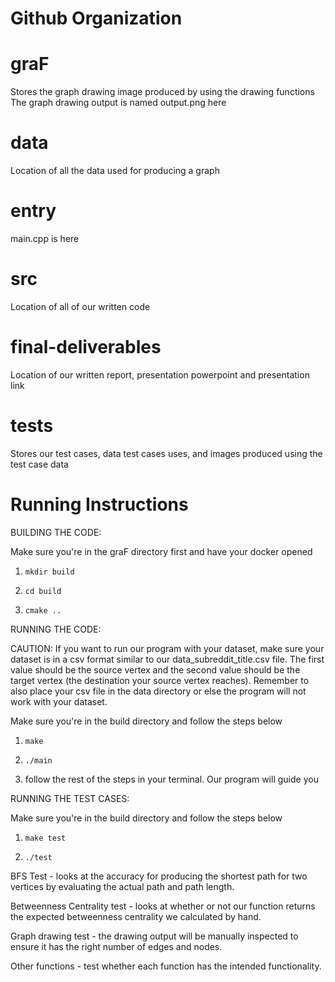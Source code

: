 
# Github Organization

# graF
Stores the graph drawing image produced by using the drawing functions
The graph drawing output is named output.png here

# data
Location of all the data used for producing a graph

# entry
main.cpp is here

# src
Location of all of our written code

# final-deliverables
Location of our written report, presentation powerpoint and presentation link

# tests
Stores our test cases, data test cases uses, and images produced using the test case data

# Running Instructions

BUILDING THE CODE:

Make sure you're in the graF directory first and have your docker opened

1) ```mkdir build```

2) ```cd build```

3) ```cmake ..```

RUNNING THE CODE:

CAUTION: If you want to run our program with your dataset, make sure your dataset is in a csv format similar to our data_subreddit_title.csv file. The first value should be the source vertex and the second value should be the target vertex (the destination your source vertex reaches). Remember to also place your csv file in the data directory or else the program will not work with your dataset.

Make sure you're in the build directory and follow the steps below

1) ```make```

2) ```./main```

3) follow the rest of the steps in your terminal. Our program will guide you

RUNNING THE TEST CASES:

Make sure you're in the build directory and follow the steps below

1) ```make test```

2) ```./test```


BFS Test - looks at the accuracy for producing the shortest path for two vertices by evaluating the actual path and path length.

Betweenness Centrality test - looks at whether or not our function returns the expected betweenness centrality we calculated by hand.

Graph drawing test - the drawing output will be manually inspected to ensure it has the right number of edges and nodes.

Other functions - test whether each function has the intended functionality.